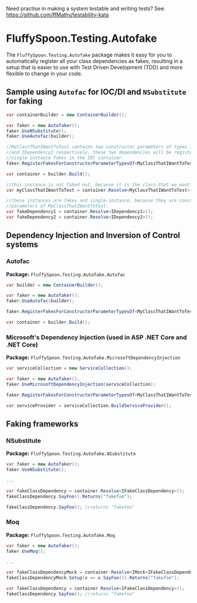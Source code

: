 Need practise in making a system testable and writing tests? See: https://github.com/ffMathy/testability-kata

# FluffySpoon.Testing.Autofake
The `FluffySpoon.Testing.Autofake` package makes it easy for you to automatically register all your class dependencies as fakes, resulting in a setup that is easier to use with Test Driven Development (TDD) and more flexible to change in your code.

## Sample using `Autofac` for IOC/DI and `NSubstitute` for faking
```csharp
var containerBuilder = new ContainerBuilder();

var faker = new Autofaker();
faker.UseNSubstitute();
faker.UseAutofac(builder);

//MyClassThatIWantToTest contains two constructor parameters of types IDependency1 
//and IDependency2 respectively. these two dependencies will be registered as 
//single-instance fakes in the IOC container.
faker.RegisterFakesForConstructorParameterTypesOf<MyClassThatIWantToTest>();

var container = builder.Build();

//this instance is not faked out, because it is the class that we want to test
var myClassThatIWantToTest = container.Resolve<MyClassThatIWantToTest>();

//these instances are fakes and single-instance, because they are constructor 
//parameters of MyClassThatIWantToTest.
var fakeDependency1 = container.Resolve<IDependency1>();
var fakeDependency2 = container.Resolve<IDependency2>();
```

## Dependency Injection and Inversion of Control systems

### Autofac
**Package:** `FluffySpoon.Testing.Autofake.Autofac`

```csharp
var builder = new ContainerBuilder();

var faker = new Autofaker();
faker.UseAutofac(builder);

faker.RegisterFakesForConstructorParameterTypesOf<MyClassThatIWantToTest>();

var container = builder.Build();
```

### Microsoft's Dependency Injection (used in ASP .NET Core and .NET Core)
**Package:** `FluffySpoon.Testing.Autofake.MicrosoftDependencyInjection`

```csharp
var serviceCollection = new ServiceCollection();

var faker = new Autofaker();
faker.UseMicrosoftDependencyInjection(serviceCollection);

faker.RegisterFakesForConstructorParameterTypesOf<MyClassThatIWantToTest>();

var serviceProvider = serviceCollection.BuildServiceProvider();
```

## Faking frameworks

### NSubstitute
**Package:** `FluffySpoon.Testing.Autofake.NSubstitute`

```csharp
var faker = new Autofaker();
faker.UseNSubstitute();

...

var fakeClassDependency = container.Resolve<IFakeClassDependency>();
fakeClassDependency.SayFoo().Returns("fakefoo");

fakeClassDependency.SayFoo(); //returns "fakefoo"
```

### Moq
**Package:** `FluffySpoon.Testing.Autofake.Moq`

```csharp
var faker = new Autofaker();
faker.UseMoq();

...

var fakeClassDependencyMock = container.Resolve<IMock<IFakeClassDependency>>();
fakeClassDependencyMock.Setup(x => x.SayFoo()).Returns("fakefoo");

var fakeClassDependency = container.Resolve<IFakeClassDependency>();
fakeClassDependency.SayFoo(); //returns "fakefoo"
```
